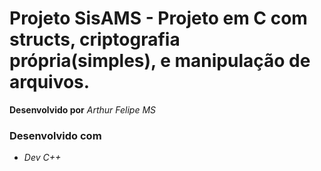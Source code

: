 # Projeto SisAMS - Projeto em C com structs, criptografia própria(simples), e manipulação de arquivos.

**Desenvolvido por** *Arthur Felipe MS*

### Desenvolvido com
* *Dev C++*
